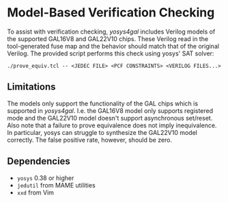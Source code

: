 Model-Based Verification Checking
=================================

To assist with verification checking, _yosys4gal_ includes Verilog models of
the supported GAL16V8 and GAL22V10 chips. These Verilog read in the
tool-generated fuse map and the behavior should match that of the original
Verilog. The provided script performs this check using yosys' SAT solver:
```
./prove_equiv.tcl -- <JEDEC FILE> <PCF CONSTRAINTS> <VERILOG FILES...>
```

Limitations
-----------
The models only support the functionality of the GAL chips which is supported
in _yosys4gal_. I.e. the GAL16V8 model only supports registered mode and the
GAL22V10 model doesn't support asynchronous set/reset. Also note that a failure
to prove equivalence does not imply inequivalence. In particular, yosys can
struggle to synthesize the GAL22V10 model correctly. The false positive rate,
however, should be zero.

Dependencies
------------
- `yosys` 0.38 or higher
- `jedutil` from MAME utilities
- `xxd` from Vim
